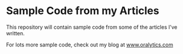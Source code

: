 # Sample Code from my Articles
This repository will contain sample code from some of the articles I've written.

For lots more sample code, check out my blog at   www.oralytics.com
